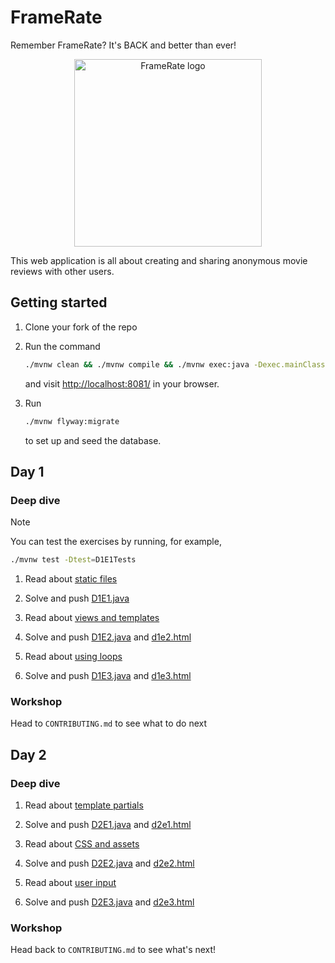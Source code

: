 # FrameRate

Remember FrameRate? It's BACK and better than ever!

<p align="center">
  <img src="./src/main/resources/public/images/logo.png" width="300px" alt="FrameRate logo" />
</p>

This web application is all about creating and sharing anonymous movie reviews
with other users.

## Getting started

1. Clone your fork of the repo

1. Run the command

   ```bash
   ./mvnw clean && ./mvnw compile && ./mvnw exec:java -Dexec.mainClass=com.corndel.framerate.App
   ```

   and visit [http://localhost:8081/](http://localhost:8081/) in your browser.

1. Run

   ```bash
   ./mvnw flyway:migrate
   ```

   to set up and seed the database.

## Day 1

### Deep dive

> [!NOTE]
>
> You can test the exercises by running, for example,
>
> ```bash
> ./mvnw test -Dtest=D1E1Tests
> ```

1. Read about
   [static files](https://tech-docs.corndel.com/javalin/static-files.html)

2. Solve and push
   [D1E1.java](./src/main/java/com/corndel/framerate/exercises/D1E1.java)

3. Read about
   [views and templates](https://tech-docs.corndel.com/javalin/views-and-templates.html)

4. Solve and push
   [D1E2.java](./src/main/java/com/corndel/framerate/exercises/D1E2.java) and
   [d1e2.html](./src/main/resources/exercises/templates/d1e2.html)

5. Read about
   [using loops](https://tech-docs.corndel.com/javalin/using-loops.html)

6. Solve and push
   [D1E3.java](./src/main/java/com/corndel/framerate/exercises/D1E3.java) and
   [d1e3.html](./src/main/resources/exercises/templates/d1e3.html)

### Workshop

Head to `CONTRIBUTING.md` to see what to do next

## Day 2

### Deep dive

1. Read about
   [template partials](https://tech-docs.corndel.com/javalin/template-partials.html)

2. Solve and push
   [D2E1.java](./src/main/java/com/corndel/framerate/exercises/D2E1.java) and
   [d2e1.html](./src/main/resources/exercises/templates/d2e1.html)

3. Read about
   [CSS and assets](https://tech-docs.corndel.com/javalin/css-and-assets.html)

4. Solve and push
   [D2E2.java](./src/main/java/com/corndel/framerate/exercises/D2E2.java) and
   [d2e2.html](./src/main/resources/exercises/templates/d2e2.html)

5. Read about
   [user input](https://tech-docs.corndel.com/javalin/user-input.html)

6. Solve and push
   [D2E3.java](./src/main/java/com/corndel/framerate/exercises/D2E3.java) and
   [d2e3.html](./src/main/resources/exercises/templates/d2e3.html)

### Workshop

Head back to `CONTRIBUTING.md` to see what's next!
